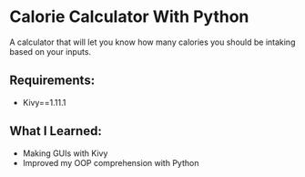 # Calorie Calculator With Python

A calculator that will let you know how many calories you should be intaking based on your inputs.

## Requirements:
- Kivy==1.11.1

## What I Learned:

- Making GUIs with Kivy
- Improved my OOP comprehension with Python
